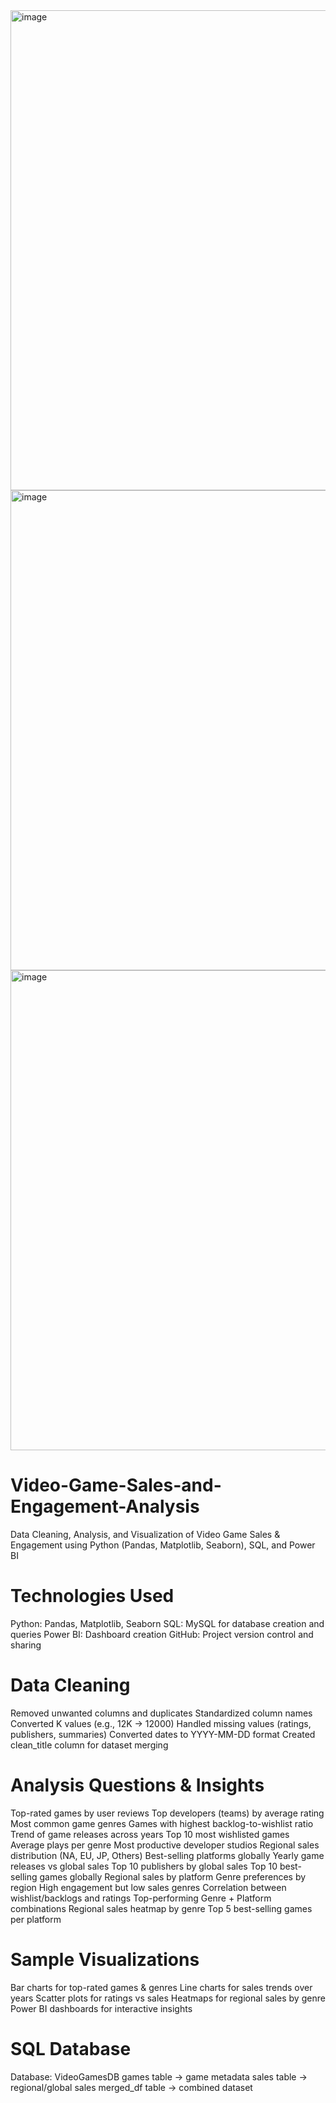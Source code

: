 <img width="1366" height="768" alt="image" src="https://github.com/user-attachments/assets/3a03c38c-f7b8-48ee-a8bc-e95f30997bd4" />
<img width="1366" height="768" alt="image" src="https://github.com/user-attachments/assets/7bc11e66-c666-41be-a384-18dc0d028192" />
<img width="1366" height="768" alt="image" src="https://github.com/user-attachments/assets/40325102-1776-4dba-bc11-d8e2a0cba218" />

# Video-Game-Sales-and-Engagement-Analysis
Data Cleaning, Analysis, and Visualization of Video Game Sales &amp; Engagement using Python (Pandas, Matplotlib, Seaborn), SQL, and Power BI



# Technologies Used
Python: Pandas, Matplotlib, Seaborn
SQL: MySQL for database creation and queries
Power BI: Dashboard creation
GitHub: Project version control and sharing

# Data Cleaning
Removed unwanted columns and duplicates
Standardized column names
Converted K values (e.g., 12K → 12000)
Handled missing values (ratings, publishers, summaries)
Converted dates to YYYY-MM-DD format
Created clean_title column for dataset merging

# Analysis Questions & Insights
Top-rated games by user reviews
Top developers (teams) by average rating
Most common game genres
Games with highest backlog-to-wishlist ratio
Trend of game releases across years
Top 10 most wishlisted games
Average plays per genre
Most productive developer studios
Regional sales distribution (NA, EU, JP, Others)
Best-selling platforms globally
Yearly game releases vs global sales
Top 10 publishers by global sales
Top 10 best-selling games globally
Regional sales by platform
Genre preferences by region
High engagement but low sales genres
Correlation between wishlist/backlogs and ratings
Top-performing Genre + Platform combinations
Regional sales heatmap by genre
Top 5 best-selling games per platform

# Sample Visualizations
Bar charts for top-rated games & genres
Line charts for sales trends over years
Scatter plots for ratings vs sales
Heatmaps for regional sales by genre
Power BI dashboards for interactive insights


# SQL Database
Database: VideoGamesDB
games table → game metadata
sales table → regional/global sales
merged_df table → combined dataset

